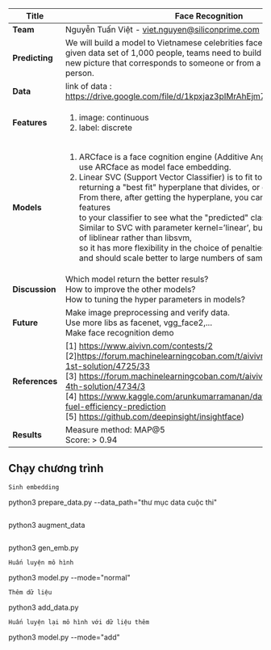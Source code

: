
| **Title**      |Face Recognition |
| ---------- |-------------------|
| **Team**       |Nguyễn Tuấn Việt - viet.nguyen@siliconprime.com |
| **Predicting** |We will build a model to Vietnamese celebrities face recognition.From a given data set of 1,000 people, teams need to build a model that predicts a new picture that corresponds to someone or from a completely new person.|
| **Data**       |link of data : https://drive.google.com/file/d/1kpxjaz3pIMrAhEjm7hJxcBsxKNhfl8t2/view |
| **Features**   | <ol> <li>image: continuous</li> <li>label: discrete</li> </ol>|
| **Models**     |<ol> <li>ARCface is a face cognition engine (Additive Angular Margin Loss). <br/> use ARCface as model face embedding. </li>  <li>Linear SVC (Support Vector Classifier) is to fit to the data you provide, <br/> returning a "best fit" hyperplane that divides, or categorizes, your data.<br/> From there, after getting the hyperplane, you can then feed some features <br/> to your classifier to see what the "predicted" class is. <br/> Similar to SVC with parameter kernel=’linear’, but implemented in terms of liblinear rather than libsvm, <br/> so it has more flexibility in the choice of penalties and loss functions and should scale better to large numbers of samples.</li> </ol>|
| **Discussion** |Which model return the better resuls? <br/> How to improve the other models? <br/> How to tuning the hyper parameters in models? |
| **Future**     |Make image preprocessing and verify data.<br/> Use more libs as facenet, vgg_face2,...<br/> Make face recognition demo |
|**References**  |[1] https://www.aivivn.com/contests/2 <br/> [2]https://forum.machinelearningcoban.com/t/aivivn-face-recognition-1st-solution/4725/33 <br/> [3] https://forum.machinelearningcoban.com/t/aivivn-face-recognition-4th-solution/4734/3 <br/> [4] https://www.kaggle.com/arunkumarramanan/data-science-python-fuel-efficiency-prediction <br/> [5] https://github.com/deepinsight/insightface) |
| **Results**    |Measure method: MAP@5 <br/> Score: > 0.94 |



## Chạy chương trình
```
Sinh embedding
```
python3 prepare_data.py --data_path="thư mục data cuộc thi"
```
```
python3 augment_data
```
```
python3 gen_emb.py
```
Huấn luyện mô hình
```
python3 model.py --mode="normal"
```
Thêm dữ liệu
```
python3 add_data.py
```
Huấn luyện lại mô hình với dữ liệu thêm
```
python3 model.py --mode="add"
```
